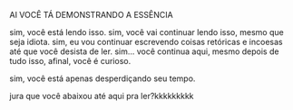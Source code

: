 AI VOCÊ TÁ DEMONSTRANDO A ESSÊNCIA

sim, você está lendo isso.
sim, você vai continuar lendo isso, mesmo que seja idiota.
sim, eu vou continuar escrevendo coisas retóricas e incoesas até que você desista de ler.
sim... você continua aqui, mesmo depois de tudo isso, afinal, você é curioso.

















sim, você está apenas desperdiçando seu tempo.





























jura que você abaixou até aqui pra ler?kkkkkkkkk
